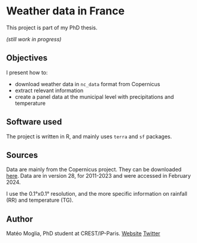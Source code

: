 # Weather data in France

This project is part of my PhD thesis. 

_(still work in progress)_

## Objectives

I present how to:

- download weather data in ``nc_data`` format from Copernicus
- extract relevant information
- create a panel data at the municipal level with precipitations and temperature


## Software used

The project is written in R, and mainly uses ``terra`` and ``sf`` packages.

## Sources

Data are mainly from the Copernicus project. They can be downloaded [here](https://surfobs.climate.copernicus.eu/dataaccess/access_eobs_chunks.php). Data are in version 28, for 2011-2023 and were accessed in February 2024. 

I use the 0.1°x0.1° resolution, and the more specific information on rainfall (RR) and temperature (TG). 

## Author

Matéo Moglia, PhD student at CREST/IP-Paris.
[Website](https://mateomoglia.github.io)
[Twitter](https://twitter.com/MateoMogliaEcon)

